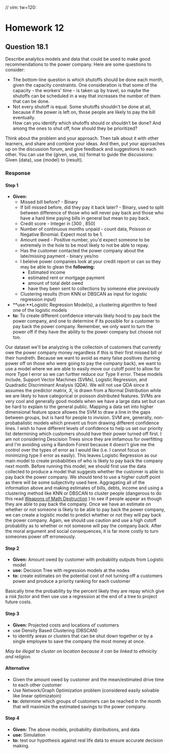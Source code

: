 // vim: tw=120:
# Homework 12
## Question 18.1
Describe analytics models and data that could be used to make good recommendations to the power 
company.
Here are some questions to consider:
  - The bottom-line question is which shutoffs should be done each month, given 
  the capacity constraints.  One consideration is that some of the capacity - 
  the workers' time - is taken up by travel, so maybe the shutoffs can be scheduled 
  in a way that increases the number of them that can be done.
  - Not every shutoff is equal.  Some shutoffs shouldn't be done at all, because 
  if the power is left on, those people are likely to pay the bill eventually.  
      How can you identify which shutoffs should or shouldn’t be done?  And 
    among the ones to shut off, how should they be prioritized? 
    
Think about the problem and your approach. Then talk about it with other learners, 
and share and combine your ideas.  And then, put your approaches up on the 
discussion forum, and give feedback and suggestions to each other.  You can 
use the {given, use, to} format to guide the discussions: Given {data}, use {model} to {result}.

### Response
#### Step 1
  - **Given:** 
    - Missed bill before? - Binary
    - If bill missed before, did they pay it back later? - Binary, used to split between difference of those who will
      never pay back and those who have a hard time paying bills in general but mean to pay back.
    - Credit score - Integer in [300 , 850]
    - Number of continuous months unpaid - count data, Poisson or Negative Binomial. Expect most to be 1.
    - Amount owed - Positive number, you'd expect someone to be extremely in the hole to be most likely to not be able to repay.
    - Has the customer contacted the power company about the late/missing payment - binary yes/no
    - I beleive power companies look at your credit report or can so they may be able to glean the **following:**
      - Estimated income
      - estimated rent or mortgage payment
      - amount of total debt owed
      - have they been sent to collections by someone else previously
    - Clustering results (from KNN or DBSCAN as input for logistic regression input)
  - **use:**Logistic Regression Model(s), a clustering algorithm to feed one of the logistic models
  - **to:** To create different confidence intervals likely hood to pay back the power company, and one to determine if its
    possible for a customer to pay back the power company. Remember, we only want to turn the power off if they have the
    ability to the power company but choose not too. 

Our dataset we'll be analyzing is the collectoin of customers that currently
owe the power company money regardless if this is their first missed bill or
their hundreth. Because we want to avoid as many false positives (turning power
off on those who were going to pay the company back), we want to use a model
where we are able to easily move our cutoff point to allow for more Type I error
so we can further reduce our Type II error. These models include, Support Vector Machines (SVMs), Logistic Regression,
and Quadradic Discriminant Analysis (QDA). We will not use QDA since it assumes the predictor matrix, _X_, is drawn from
a Normal Distribution while we are likely to have categorical or poisson distributed features. SVMs are very cool and
generally good models when we have a large data set but can be hard to explain to the general public. Mapping a data set
into higher dimensional feature space allowes the SVM to draw a line in the gaps between groups, but is hard for people
to invision. SVM are, generally,  non-probabalistic models which prevent us from drawing different confidence lines. I
wish to have different levels of confidence to help us set our priority list determining which customers should have
their power turned off first. I am not considering Descision Trees since they are imfamous for overfitting and I'm
avoiding using a Random Forest because it doesn't give me the control over the types of error as I would like (i.e. I
cannot focus on minimizing type II error as easily).  This leaves Logistic Regression as our main model to create
probabilities of who is likely to pay back the company next month. Before running this model, we should first use the
data collected to produce a model that suggests whether the customer is able to pay back the power company. We should
tend to use a higher cutoff point as there will be some subjectivity used here. Aggragating all of the information above
and making estimates of bills, debts, income and using a clustering method like KNN or DBSCAN to cluster people (dangerous to do this
read [Weapons of Math Destruction](https://www.amazon.com/Weapons-Math-Destruction-Increases-Inequality/dp/0553418815)
) to see if people appear as though they are able to pay back the company. Once we have an estimate on whether or not
someone is likely to be able to pay back the power company, we can create a logistic model to predict whether or not
they will pay back the power company. Again, we should use caution and use a high cutoff probability as to whether or
not someone will pay the company back. After the moral argument and social consequences, it is far more costly to turn
someones power off erroneously. 
#### Step 2
  - **Given:** Amount owed by customer with probability outputs from Logistic model
  - **use:** Decision Tree with regression models at the nodes
  - **to:** create estimates on the potential cost of not turning off a customers power and produce a priority ranking for
    each customer

Basically time the probability by the percent likely they are repay which give a _risk factor_ and then use use a
regression at the end of a tree to project future costs.
#### Step 3
  - **Given:** Projected costs and locations of customers 
  - use Density Based Clustering (DBSCAN)
  - to identify areas or clusters that can be shut down together or by a single employee  to save the company 
  the most money at once. 

_May be illegal to cluster on location because it can be linked to ethnicity and religion._

#### Alternative
  - Given the amount owed by customer and the mean/estimated drive time to each other customer
  - Use Network/Graph Optimization problem (considered easily solvable like linear optimizatoin)
  - **to:** determine which groups of customers can be reached in the month that will maximize the estimated savings to the
    power company. 

#### Step 4
  - **Given:** The above models, probability distributions,  and data
  - **use:** Simulation
  - **to:** test our hypothesis against real life data to ensure accurate decision making. 
